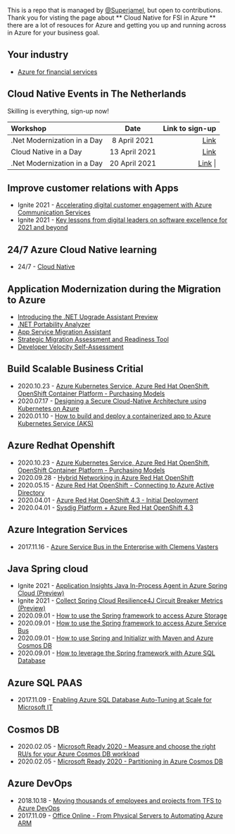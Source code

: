 This is a repo that is managed by [@Superjamel](https://www.github.com/superjamel), but open to contributions. Thank you for visting the page about ** Cloud Native for FSI in Azure ** there are a lot of resouces for Azure and getting you up and running across in Azure for your business goal.

## Your industry
- [Azure for financial services](https://azure.microsoft.com/en-gb/industries/financial/#overview)

## Cloud Native Events in The Netherlands

Skilling is everything, sign-up now!

| Workshop       | Date    | Link to sign-up     |
| :------------- | :----------: | -----------: |
|  .Net Modernization in a Day | 8 April 2021 | [Link](https://mktoevents.com/Microsoft+Event/230721/157-GQE-382?wt.mc_id=AID3024818_QSG_EML_512084)   |
| Cloud Native in a Day  | 13 April 2021 | [Link](https://mktoevents.com/Microsoft+Event/223747/157-GQE-382?wt.mc_id=AID3024819_QSG_EML_512264) |
| .Net Modernization in a Day  | 20 April 2021 | [Link](https://mktoevents.com/Microsoft+Event/227030/157-GQE-382?wt.mc_id=AID3024818_QSG_EML_512087) \| |

## Improve customer relations with Apps
- Ignite 2021 - [Accelerating digital customer engagement with Azure Communication Services](https://myignite.microsoft.com/sessions/5685db58-004f-4d85-a6ed-1a8860c6a708)
- Ignite 2021 - [Key lessons from digital leaders on software excellence for 2021 and beyond](https://azure.microsoft.com/en-us/blog/developer-velocity-key-lessons-from-digital-leaders-on-software-excellence-for-2021-and-beyond/)

## 24/7 Azure Cloud Native learning
- 24/7 - [Cloud Native](https://docs.microsoft.com/en-us/learn/tv/?WT.mc_id=academic-19991-cxa&ocid=minibanner)

## Application Modernization during the Migration to Azure
- [Introducing the .NET Upgrade Assistant Preview](https://devblogs.microsoft.com/dotnet/introducing-the-net-upgrade-assistant-preview/)
- [.NET Portability Analyzer](https://docs.microsoft.com/dotnet/standard/analyzers/portability-analyzer)
- [App Service Migration Assistant](https://appmigration.microsoft.com/)
- [Strategic Migration Assessment and Readiness Tool](https://docs.microsoft.com/assessments/?mode=pre-assessment&session=local)
- [Developer Velocity Self-Assessment](https://developervelocityassessment.com/)

## Build Scalable Business Critial
- 2020.10.23 - [Azure Kubernetes Service, Azure Red Hat OpenShift, OpenShift Container Platform - Purchasing Models](https://youtu.be/2KJdA9Su82c)
- 2020.07.17 - [Designing a Secure Cloud-Native Architecture using Kubernetes on Azure](https://youtu.be/fZlw1tfik-A)
- 2020.01.10 - [How to build and deploy a containerized app to Azure Kubernetes Service (AKS)](https://channel9.msdn.com/Shows/Azure-Friday/How-to-build-and-deploy-a-containerized-app-to-Azure-Kubernetes-Service-AKS)


## Azure Redhat Openshift
- 2020.10.23 - [Azure Kubernetes Service, Azure Red Hat OpenShift, OpenShift Container Platform - Purchasing Models](https://youtu.be/2KJdA9Su82c)
- 2020.09.28 - [Hybrid Networking in Azure Red Hat OpenShift](https://www.youtube.com/watch?v=G4VCzeu7K9k)
- 2020.05.15 - [Azure Red Hat OpenShift - Connecting to Azure Active Directory](https://www.youtube.com/watch?v=uqTHphjkolM)
- 2020.04.01 - [Azure Red Hat OpenShift 4.3 - Initial Deployment](https://www.youtube.com/watch?v=r6eZuEDmofs)
- 2020.04.01 - [Sysdig Platform + Azure Red Hat OpenShift 4.3](https://www.youtube.com/watch?v=RL5JaEDTKYs)

## Azure Integration Services
- 2017.11.16 - [Azure Service Bus in the Enterprise with Clemens Vasters](https://www.youtube.com/watch?v=8oWyEkTlQic)

## Java Spring cloud
- Ignite 2021 - [Application Insights Java In-Process Agent in Azure Spring Cloud (Preview)](https://docs.microsoft.com/en-us/azure/spring-cloud/spring-cloud-howto-application-insights)
- Ignite 2021 - [Collect Spring Cloud Resilience4J Circuit Breaker Metrics (Preview)](https://docs.microsoft.com/en-us/azure/spring-cloud/spring-cloud-howto-circuit-breaker-metrics)
- 2020.09.01 - [How to use the Spring framework to access Azure Storage](https://youtu.be/d4SfosPWz8s)
- 2020.09.01 - [How to use the Spring framework to access Azure Service Bus](https://youtu.be/3zoDqgjjT6E)
- 2020.09.01 - [How to use Spring and Initializr with Maven and Azure Cosmos DB](https://youtu.be/IWQboyBohEI)
- 2020.09.01 - [How to leverage the Spring framework with Azure SQL Database](https://youtu.be/RG6UqPJdqIs)

## Azure SQL PAAS
- 2017.11.09 - [Enabling Azure SQL Database Auto-Tuning at Scale for Microsoft IT](https://www.youtube.com/watch?v=hmYL5wyJnfA)
 
## Cosmos DB
- 2020.02.05 - [Microsoft Ready 2020 - Measure and choose the right RU/s for your Azure Cosmos DB workload](https://youtu.be/r0uFsPrBoIU)
- 2020.02.05 - [Microsoft Ready 2020 - Partitioning in Azure Cosmos DB](https://youtu.be/B3nkidWMy_M)

## Azure DevOps
- 2018.10.18 - [Moving thousands of employees and projects from TFS to Azure DevOps](https://www.youtube.com/watch?v=YXdrkNtFG0A)
- 2017.11.09 - [Office Online - From Physical Servers to Automating Azure ARM](https://www.youtube.com/watch?v=5UstGhMMfYs) 
